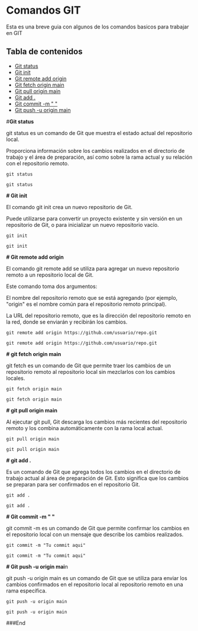 # Comandos GIT

Esta es una breve guia con algunos de los comandos basicos para trabajar en GIT

## Tabla de contenidos
- [Git status](#git-status)
- [Git init](#git-init)
- [Git remote add origin](#git-remote)
- [Git fetch origin main](#git-fetch)
- [Git pull origin main](#git-pull)
- [Git add .](#git-add)
- [Git commit -m " "](#git-commit)
- [Git push -u origin main](#git-push)



#**Git status**<a name="git-status"></a>

git status es un comando de Git que muestra el estado actual del repositorio local. 

Proporciona información sobre los cambios realizados en el directorio de trabajo y el área de preparación, así como sobre la rama actual y su relación con el repositorio remoto.

`git status`
```
git status
```
    
    
    
**# Git init**<a name="git-init"></a>

El comando git init crea un nuevo repositorio de Git. 

Puede utilizarse para convertir un proyecto existente y sin versión en un repositorio de Git, o para inicializar un nuevo repositorio vacío.

`git init`
```
git init
```


**# Git remote add origin**<a name="git-remote"></a>

El comando git remote add se utiliza para agregar un nuevo repositorio remoto a un repositorio local de Git. 

Este comando toma dos argumentos:

El nombre del repositorio remoto que se está agregando (por ejemplo, "origin" es el nombre común para el repositorio remoto principal).


La URL del repositorio remoto, que es la dirección del repositorio remoto en la red, donde se enviarán y recibirán los cambios.

`git remote add origin https://github.com/usuario/repo.git`
```
git remote add origin https://github.com/usuario/repo.git
```


**# git fetch origin main**<a name="git-fetch"></a>

git fetch es un comando de Git que permite traer los cambios de un repositorio remoto al repositorio local sin mezclarlos con los cambios locales.

`git fetch origin main`
```
git fetch origin main
```


**# git pull origin main**<a name="git-pull"></a>

Al ejecutar git pull, Git descarga los cambios más recientes del repositorio remoto y los combina automáticamente con la rama local actual.

`git pull origin main`
```
git pull origin main
```


**# git add .**<a name="git-add"></a>

Es un comando de Git que agrega todos los cambios en el directorio de trabajo actual al área de preparación de Git. Esto significa que los cambios se preparan para ser confirmados en el repositorio Git.

`git add .`
```
git add .
```


**# Git commit -m " "**<a name="git-commit"></a>

git commit -m es un comando de Git que permite confirmar los cambios en el repositorio local con un mensaje que describe los cambios realizados.

`git commit -m "Tu commit aqui"`
```
git commit -m "Tu commit aqui"
```


**# Git push -u origin mai**n<a name="git-push"></a>

git push -u origin main es un comando de Git que se utiliza para enviar los cambios confirmados en el repositorio local al repositorio remoto en una rama específica.

`git push -u origin main`
```
git push -u origin main
```

###End
